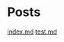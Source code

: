 # Posts

[index.md](https://blog.carson-cummins.com/index.html)
[test.md](https://blog.carson-cummins.com/test.html)
